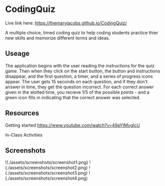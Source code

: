 # CodingQuiz
Live link here:
https://themaryjacobs.github.io/CodingQuiz/

A multiple choice, timed coding quiz to help coding students practice thier new skills and memorize different terms and ideas. 

## Useage
The application begins with the user reading the instructions for the quiz game. Then when they click on the start button, the button and instructions disappear, and the first question, a timer, and a series of progress icons appear. The user gets 15 seconds on each question, and if they don't answer in time, they get the question incorrect. For each correct answer given in the alotted time, you recieve 1/5 of the possible points - and a green icon fills in indicating that the correct answer was selected. 

## Resources
Getting started 
https://www.youtube.com/watch?v=49pYIMygIcU

In-Class Activities

## Screenshots
!(./assets/screenshots/screenshot1.png)
!(./assets/screenshots/screenshot2.png)
!(./assets/screenshots/screenshot3.png)
!(./assets/screenshots/screenshot4.png)

